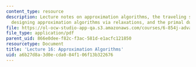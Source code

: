 ```yaml
---
content_type: resource
description: Lecture notes on approximation algorithms, the traveling salesman problem,
  designing approximation algorithms via relaxations, and the primal dual technique.
file: https://ol-ocw-studio-app-qa.s3.amazonaws.com/courses/6-854j-advanced-algorithms-fall-2008/a6b27d8a3d0ecda084f106f13b322676_lec16.pdf
file_type: application/pdf
parent_uid: 866e0dee-f82c-f3ac-581d-e1acfc121850
resourcetype: Document
title: 'Lecture 16: Approximation Algorithms'
uid: a6b27d8a-3d0e-cda0-84f1-06f13b322676
---
```


